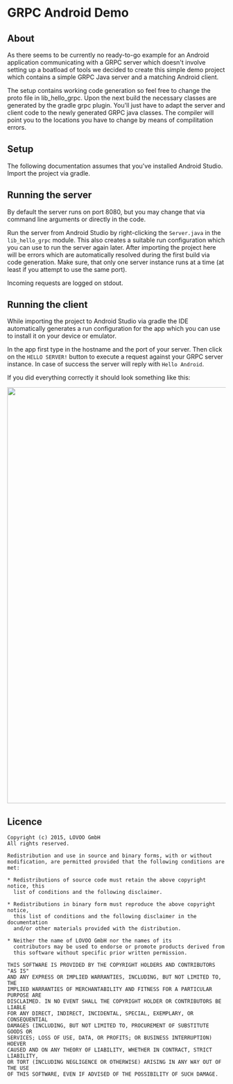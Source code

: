 GRPC Android Demo
=================

About
-----

As there seems to be currently no ready-to-go example for an Android application communicating with
a GRPC server which doesn't involve setting up a boatload of tools we decided to create this simple
demo project which contains a simple GRPC Java server and a matching Android client.

The setup contains working code generation so feel free to change the proto file in lib_hello_grpc.
Upon the next build the necessary classes are generated by the gradle grpc plugin. You'll just have
to adapt the server and client code to the newly generated GRPC java classes. The compiler will 
point you to the locations you have to change by means of compilitation errors.

Setup
-----

The following documentation assumes that you've installed Android Studio. Import the project via
gradle.

Running the server
------------------

By default the server runs on port 8080, but you may change that via command line arguments or
directly in the code.

Run the server from Android Studio by right-clicking the `Server.java` in the `lib_hello_grpc`
module. This also creates a suitable run configuration which you can use to run the server again
later. After importing the project here will be errors which are automatically resolved during the first
build via code generation. Make sure, that only one server instance runs at a time (at least if you
attempt to use the same port).

Incoming requests are logged on stdout.

Running the client
------------------

While importing the project to Android Studio via gradle the IDE automatically generates a run
configuration for the app which you can use to install it on your device or emulator.

In the app first type in the hostname and the port of your server. Then click on the `HELLO SERVER!`
button to execute a request against your GRPC server instance. In case of success the server will
reply with `Hello Android`.

If you did everything correctly it should look something like this:

<img src="https://raw.githubusercontent.com/Lovoo/grpc-android-demo/master/grpc-android-anim.gif" width="540" height="960" />

Licence
-------

    Copyright (c) 2015, LOVOO GmbH
    All rights reserved.

    Redistribution and use in source and binary forms, with or without
    modification, are permitted provided that the following conditions are met:

    * Redistributions of source code must retain the above copyright notice, this
      list of conditions and the following disclaimer.

    * Redistributions in binary form must reproduce the above copyright notice,
      this list of conditions and the following disclaimer in the documentation
      and/or other materials provided with the distribution.

    * Neither the name of LOVOO GmbH nor the names of its
      contributors may be used to endorse or promote products derived from
      this software without specific prior written permission.

    THIS SOFTWARE IS PROVIDED BY THE COPYRIGHT HOLDERS AND CONTRIBUTORS "AS IS"
    AND ANY EXPRESS OR IMPLIED WARRANTIES, INCLUDING, BUT NOT LIMITED TO, THE
    IMPLIED WARRANTIES OF MERCHANTABILITY AND FITNESS FOR A PARTICULAR PURPOSE ARE
    DISCLAIMED. IN NO EVENT SHALL THE COPYRIGHT HOLDER OR CONTRIBUTORS BE LIABLE
    FOR ANY DIRECT, INDIRECT, INCIDENTAL, SPECIAL, EXEMPLARY, OR CONSEQUENTIAL
    DAMAGES (INCLUDING, BUT NOT LIMITED TO, PROCUREMENT OF SUBSTITUTE GOODS OR
    SERVICES; LOSS OF USE, DATA, OR PROFITS; OR BUSINESS INTERRUPTION) HOEVER
    CAUSED AND ON ANY THEORY OF LIABILITY, WHETHER IN CONTRACT, STRICT LIABILITY,
    OR TORT (INCLUDING NEGLIGENCE OR OTHERWISE) ARISING IN ANY WAY OUT OF THE USE
    OF THIS SOFTWARE, EVEN IF ADVISED OF THE POSSIBILITY OF SUCH DAMAGE.
